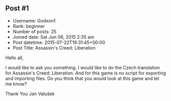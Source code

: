 ## Post #1
- Username: Godxon1
- Rank: beginner
- Number of posts: 25
- Joined date: Sat Jun 06, 2015 2:35 am
- Post datetime: 2015-07-22T19:31:45+00:00
- Post Title: Assassin's Creed: Liberation

Hello all,

I would like to ask you something. I would like to do the Czech translation for Assassin's Creed: Liberation. And for this game is no script for exporting and importing files. Do you think that you would look at this game and let me know?

Thank You 
Jan Valušek
